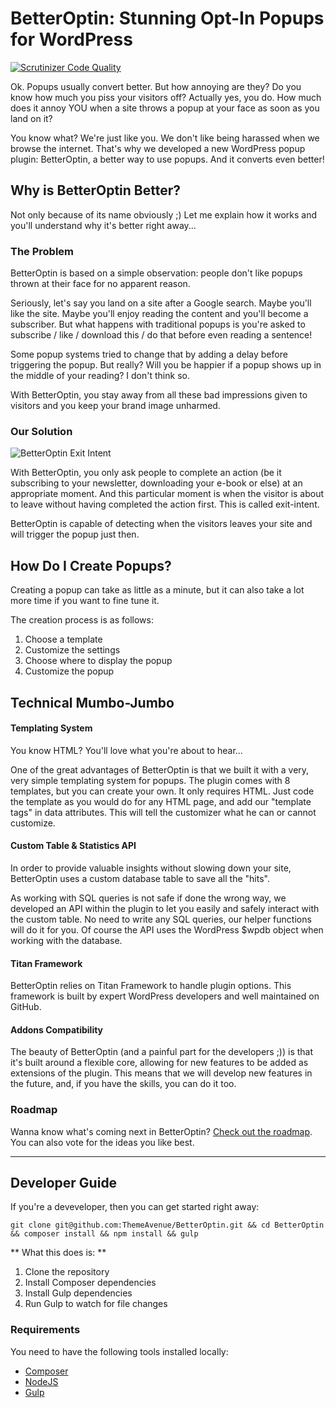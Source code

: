 BetterOptin: Stunning Opt-In Popups for WordPress
============

[![Scrutinizer Code Quality](https://scrutinizer-ci.com/g/ThemeAvenue/BetterOptin/badges/quality-score.png?b=master)](https://scrutinizer-ci.com/g/ThemeAvenue/BetterOptin/?branch=master)

Ok. Popups usually convert better. But how annoying are they? Do you know how much you piss your visitors off? Actually yes, you do. How much does it annoy YOU when a site throws a popup at your face as soon as you land on it?

You know what? We're just like you. We don't like being harassed when we browse the internet. That's why we developed a new WordPress popup plugin: BetterOptin, a better way to use popups. And it converts even better!

## Why is BetterOptin Better?

Not only because of its name obviously ;) Let me explain how it works and you'll understand why it's better right away...

### The Problem

BetterOptin is based on a simple observation: people don't like popups thrown at their face for no apparent reason.

Seriously, let's say you land on a site after a Google search. Maybe you'll like the site. Maybe you'll enjoy reading the content and you'll become a subscriber. But what happens with traditional popups is you're asked to subscribe / like / download this / do that before even reading a sentence!

Some popup systems tried to change that by adding a delay before triggering the popup. But really? Will you be happier if a popup shows up in the middle of your reading? I don't think so.

With BetterOptin, you stay away from all these bad impressions given to visitors and you keep your brand image unharmed.

### Our Solution

![BetterOptin Exit Intent](http://i.imgur.com/iKbk9ON.png)

With BetterOptin, you only ask people to complete an action (be it subscribing to your newsletter, downloading your e-book or else) at an appropriate moment. And this particular moment is when the visitor is about to leave without having completed the action first. This is called exit-intent.

BetterOptin is capable of detecting when the visitors leaves your site and will trigger the popup just then.

## How Do I Create Popups?

Creating a popup can take as little as a minute, but it can also take a lot more time if you want to fine tune it.

The creation process is as follows:

1. Choose a template
2. Customize the settings
3. Choose where to display the popup
4. Customize the popup

## Technical Mumbo-Jumbo

#### Templating System

You know HTML? You'll love what you're about to hear...

One of the great advantages of BetterOptin is that we built it with a very, very simple templating system for popups. The plugin comes with 8 templates, but you can create your own. It only requires HTML. Just code the template as you would do for any HTML page, and add our "template tags" in data attributes. This will tell the customizer what he can or cannot customize.

#### Custom Table & Statistics API

In order to provide valuable insights without slowing down your site, BetterOptin uses a custom database table to save all the "hits".

As working with SQL queries is not safe if done the wrong way, we developed an API within the plugin to let you easily and safely interact with the custom table. No need to write any SQL queries, our helper functions will do it for you. Of course the API uses the WordPress $wpdb object when working with the database.

#### Titan Framework

BetterOptin relies on Titan Framework to handle plugin options. This framework is built by expert WordPress developers and well maintained on GitHub.

#### Addons Compatibility

The beauty of BetterOptin (and a painful part for the developers ;)) is that it's built around a flexible core, allowing for new features to be added as extensions of the plugin. This means that we will develop new features in the future, and, if you have the skills, you can do it too.

### Roadmap

Wanna know what's coming next in BetterOptin? [Check out the roadmap](https://trello.com/b/mWrd0wUg). You can also vote for the ideas you like best.

***

## Developer Guide

If you're a deveveloper, then you can get started right away:

```
git clone git@github.com:ThemeAvenue/BetterOptin.git && cd BetterOptin && composer install && npm install && gulp
```

** What this does is: **

1. Clone the repository
2. Install Composer dependencies
3. Install Gulp dependencies
4. Run Gulp to watch for file changes

### Requirements

You need to have the following tools installed locally:

* [Composer](https://getcomposer.org/)
* [NodeJS](http://nodejs.org/)
* [Gulp](http://gulpjs.com/)